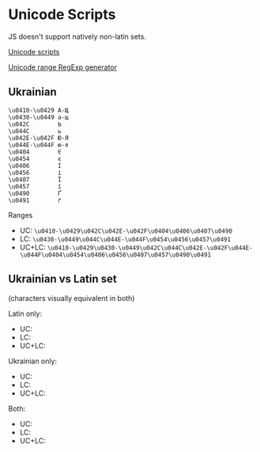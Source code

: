 # Unicode Scripts

JS doesn't support natively non-latin sets.

[Unicode scripts](https://en.wikipedia.org/wiki/Cyrillic_script_in_Unicode)

[Unicode range RegExp generator](http://apps.timwhitlock.info/js/regex#)

## Ukrainian

```
\u0410-\u0429 А-Щ
\u0430-\u0449 а-щ
\u042C        Ь
\u044C        ь
\u042E-\u042F Ю-Я
\u044E-\u044F ю-я
\u0404        Є
\u0454        є
\u0406        І
\u0456        і
\u0407        Ї
\u0457        ї
\u0490        Ґ
\u0491        ґ
```
Ranges
 * UC: `\u0410-\u0429\u042C\u042E-\u042F\u0404\u0406\u0407\u0490`
 * LC: `\u0430-\u0449\u044C\u044E-\u044F\u0454\u0456\u0457\u0491`
 * UC+LC: `\u0410-\u0429\u0430-\u0449\u042C\u044C\u042E-\u042F\u044E-\u044F\u0404\u0454\u0406\u0456\u0407\u0457\u0490\u0491`

## Ukrainian vs Latin set
(characters visually equivalent in both)

Latin only:
 * UC:
 * LC:
 * UC+LC:

Ukrainian only:
 * UC:
 * LC:
 * UC+LC:

Both:
 * UC:
 * LC:
 * UC+LC:
